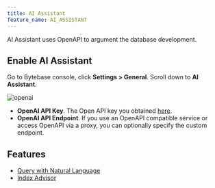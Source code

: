 ```yaml
---
title: AI Assistant
feature_name: AI_ASSISTANT
---
```


AI Assistant uses OpenAPI to argument the database development.

## Enable AI Assistant

Go to Bytebase console, click **Settings > General**. Scroll down to **AI Assistant**.

![openai](/content/docs/ai-assistant/openai.webp)

- **OpenAI API Key**. The Open API key you obtained [here](https://platform.openai.com/account/api-keys).
- **OpenAI API Endpoint**. If you use an OpenAPI compatible service or access OpenAPI via a proxy, you can optionally specify the custom endpoint.

## Features

- [Query with Natural Language](/docs/sql-editor/text-to-sql)
- [Index Advisor](/docs/slow-query/index-advisor)
